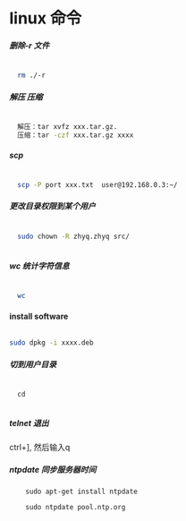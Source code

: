 # linux 命令

##### 删除-r 文件

```sh

  rm ./-r

```
##### 解压 压缩


```sh

  解压：tar xvfz xxx.tar.gz.
  压缩：tar -czf xxx.tar.gz xxxx

```

##### scp 

```sh

  scp -P port xxx.txt  user@192.168.0.3:~/


```


##### 更改目录权限到某个用户

```sh

  sudo chown -R zhyq.zhyq src/
  
```


##### wc 统计字符信息

```sh

  wc 

```

#### install software

```sh

sudo dpkg -i xxxx.deb

```


##### 切到用户目录

```
  
  cd 
 
```


##### telnet 退出

ctrl+], 然后输入q


##### ntpdate 同步服务器时间


```
    sudo apt-get install ntpdate

    sudo ntpdate pool.ntp.org

```
